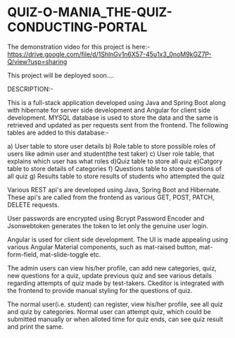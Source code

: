 # QUIZ-O-MANIA_THE-QUIZ-CONDUCTING-PORTAL

The demonstration video for this project is here:- https://drive.google.com/file/d/1ShlnGv1n6X57-45u1x3_0noM9kGZ7P-Q/view?usp=sharing

This project will be deployed soon....

DESCRIPTION:-

This is a full-stack application developed using Java and Spring Boot along with hibernate for server side development and Angular for client side development. MYSQL database is used to store the data and the same is retrieved and updated as per requests sent from the frontend. The following tables are added to this database:-

a) User table to store user details b) Role table to store possible roles of users like admin user and student(the test taker) c) User role table, that explains which user has what roles d)Quiz table to store all quiz e)Catgory table to store details of categories f) Questions table to store questions of all quiz g) Results table to store results of students who attempted the quiz

Various REST api's are developed using Java, Spring Boot and Hibernate. These api's are called from the frontend as various GET, POST, PATCH, DELETE requests.

User passwords are encrypted using Bcrypt Password Encoder and Jsonwebtoken generates the token to let only the genuine user login.

Angular is used for client side development. The UI is made appealing using various Angular Material components, such as mat-raised button, mat-form-field, mat-slide-toggle etc.

The admin users can view his/her profile, can add new categories, quiz, new questions for a quiz, update previous quiz and see various details regarding attempts of quiz made by test-takers. Ckeditor is integrated with the frontend to provide manual styling for the questions of quiz.

The normal user(i.e. student) can register, view his/her profile, see all quiz and quiz by categories. Normal user can attempt quiz, which could be submitted manually or when alloted time for quiz ends, can see quiz result and print the same.
